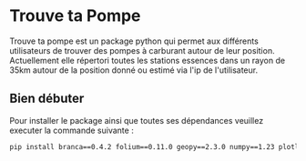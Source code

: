 # Trouve ta Pompe

Trouve ta pompe est un package python qui permet aux différents utilisateurs de trouver des pompes à carburant autour de leur position. Actuellement elle répertori toutes les stations essences dans un rayon de 35km autour de la position donné ou estimé via l'ip de l'utilisateur.

## Bien débuter

Pour installer le package ainsi que toutes ses dépendances veuillez executer la commande suivante :
```bash
pip install branca==0.4.2 folium==0.11.0 geopy==2.3.0 numpy==1.23 plotly==5.14.0 pandas==1.5.3 scikit-learn==1.2.2 seaborn==0.12.2 selenium==4.0.0 requests==2.28.2
```